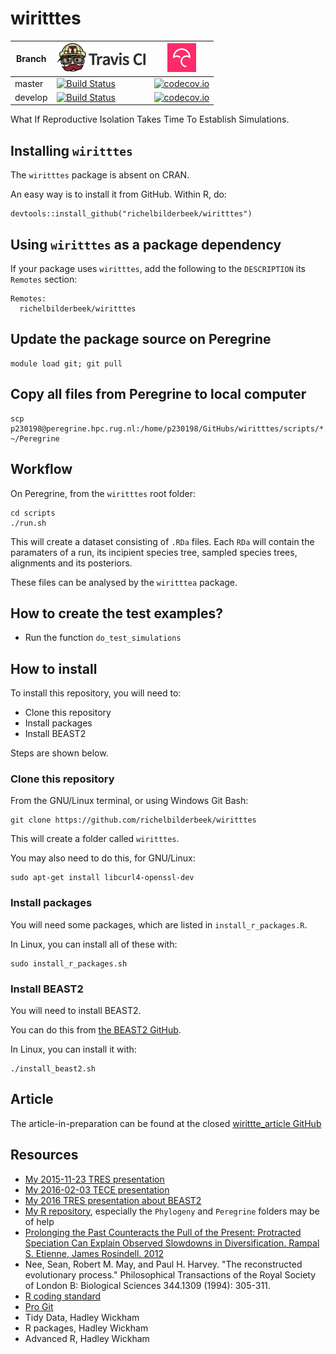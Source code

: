 # wiritttes

Branch|[![Travis CI logo](TravisCI.png)](https://travis-ci.org)|[![Codecov logo](Codecov.png)](https://www.codecov.io)
---|---|---
master|[![Build Status](https://travis-ci.org/richelbilderbeek/wiritttes.svg?branch=master)](https://travis-ci.org/richelbilderbeek/wiritttes)|[![codecov.io](https://codecov.io/github/richelbilderbeek/wiritttes/coverage.svg?branch=master)](https://codecov.io/github/richelbilderbeek/wiritttes/branch/master)
develop|[![Build Status](https://travis-ci.org/richelbilderbeek/wiritttes.svg?branch=develop)](https://travis-ci.org/richelbilderbeek/wiritttes)|[![codecov.io](https://codecov.io/github/richelbilderbeek/wiritttes/coverage.svg?branch=develop)](https://codecov.io/github/richelbilderbeek/wiritttes/branch/develop)

What If Reproductive Isolation Takes Time To Establish Simulations.

## Installing `wiritttes`

The `wiritttes` package is absent on CRAN.

An easy way is to install it from GitHub. Within R, do:

```
devtools::install_github("richelbilderbeek/wiritttes")
```

## Using `wiritttes` as a package dependency

If your package uses `wiritttes`, add the following to the `DESCRIPTION` its `Remotes` section:

```
Remotes:
  richelbilderbeek/wiritttes
```

## Update the package source on Peregrine

```
module load git; git pull
```

## Copy all files from Peregrine to local computer

```
scp p230198@peregrine.hpc.rug.nl:/home/p230198/GitHubs/wiritttes/scripts/*.* ~/Peregrine
```

## Workflow

On Peregrine, from the `wiritttes` root folder:

```
cd scripts
./run.sh
```

This will create a dataset consisting of `.RDa` files.
Each `RDa` will contain the paramaters of a run, 
its incipient species tree, sampled species trees, 
alignments and its posteriors.

These files can be analysed
by the `wiritttea` package.

## How to create the test examples?

 * Run the function `do_test_simulations`

## How to install

To install this repository, you will need to:

 * Clone this repository
 * Install packages
 * Install BEAST2

Steps are shown below.

### Clone this repository

From the GNU/Linux terminal, or using Windows Git Bash:

```
git clone https://github.com/richelbilderbeek/wiritttes
```

This will create a folder called `wiritttes`. 

You may also need to do this, for GNU/Linux:

```
sudo apt-get install libcurl4-openssl-dev
```

### Install packages

You will need some packages, which are listed in `install_r_packages.R`.

In Linux, you can install all of these with:

```
sudo install_r_packages.sh
```

### Install BEAST2

You will need to install BEAST2. 

You can do this from [the BEAST2 GitHub](https://github.com/CompEvol/beast2).

In Linux, you can install it with:

```
./install_beast2.sh
```

## Article

The article-in-preparation can be found
at the closed [wirittte_article GitHub](https://github.com/richelbilderbeek/wirittte_article)

## Resources

 * [My 2015-11-23 TRES presentation](https://github.com/richelbilderbeek/Science/blob/master/Bilderbeek20151123TresMeeting/20151123TresMeeting.pdf)
 * [My 2016-02-03 TECE presentation](https://github.com/richelbilderbeek/Science/blob/master/Bilderbeek20160203TeceMeeting/20160203TeceMeeting.pdf)
 * [My 2016 TRES presentation about BEAST2](https://github.com/richelbilderbeek/Science/blob/master/Bilderbeek2016Beast/Bilderbeek2016Beast.pdf)
 * [My R repository](https://github.com/richelbilderbeek/R), especially the `Phylogeny` and `Peregrine` folders may be of help
 * [Prolonging the Past Counteracts the Pull of the Present: Protracted Speciation Can Explain Observed Slowdowns in Diversification. Rampal S. Etienne, James Rosindell. 2012](http://sysbio.oxfordjournals.org/content/61/2/204)
 * Nee, Sean, Robert M. May, and Paul H. Harvey. "The reconstructed evolutionary process." Philosophical Transactions of the Royal Society of London B: Biological Sciences 344.1309 (1994): 305-311.
 * [R coding standard](https://github.com/richelbilderbeek/R-CodingStandard)
 * [Pro Git](https://git-scm.com/book/en/v2)
 * Tidy Data, Hadley Wickham
 * R packages, Hadley Wickham
 * Advanced R, Hadley Wickham
